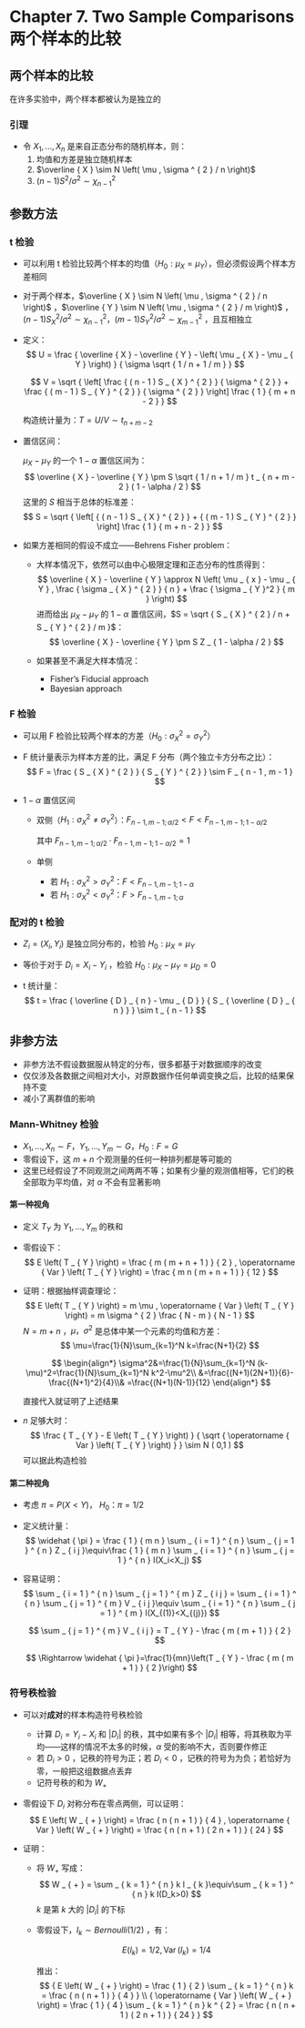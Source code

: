 # Chapter 7. Two Sample Comparisons 两个样本的比较



## 两个样本的比较

在许多实验中，两个样本都被认为是独立的



### 引理

- 令 $X _ { 1 } , \ldots , X _ { n }$ 是来自正态分布的随机样本，则：
  1. 均值和方差是独立随机样本
  2. $\overline { X } \sim N \left( \mu , \sigma ^ { 2 } / n \right)$
  3. $( n - 1 ) S ^ { 2 } / \sigma ^ { 2 }\sim\chi^2_{n-1}$



## 参数方法



### t 检验

- 可以利用 t 检验比较两个样本的均值（$H_0: \mu_X=\mu_Y$），但必须假设两个样本方差相同

- 对于两个样本，$\overline { X } \sim N \left( \mu , \sigma ^ { 2 } / n \right)$ ，$\overline { Y } \sim N \left( \mu , \sigma ^ { 2 } / m \right)$ ，$( n - 1 ) S _ { X } ^ { 2 } / \sigma ^ { 2 }\sim\chi^2_{n-1}$，$( m - 1 ) S _ { Y } ^ { 2 } / \sigma ^ { 2 }\sim\chi^2_{m-1}$ ，且互相独立

- 定义：
  $$
  U = \frac { \overline { X } - \overline { Y } - \left( \mu _ { X } - \mu _ { Y } \right) } { \sigma \sqrt { 1 / n + 1 / m } }
  $$

  $$
  V = \sqrt { \left[ \frac { ( n - 1 ) S _ { X } ^ { 2 } } { \sigma ^ { 2 } } + \frac { ( m - 1 ) S _ { Y } ^ { 2 } } { \sigma ^ { 2 } } \right] \frac { 1 } { m + n - 2 } }
  $$

  构造统计量为：$T=U/V\sim t_{n+m-2}$

- 置信区间：

  $\mu_X - \mu_Y$ 的一个 $1-\alpha$ 置信区间为：
  $$
  \overline { X } - \overline { Y } \pm S \sqrt { 1 / n + 1 / m } t _ { n + m - 2 } ( 1 - \alpha / 2 )
  $$
  这里的 $S$ 相当于总体的标准差：
  $$
  S = \sqrt { \left[  { ( n - 1 ) S _ { X } ^ { 2 } }  + { ( m - 1 ) S _ { Y } ^ { 2 } }  \right] \frac { 1 } { m + n - 2 } }
  $$

- 如果方差相同的假设不成立——Behrens Fisher problem：

  - 大样本情况下，依然可以由中心极限定理和正态分布的性质得到：
    $$
    \overline { X } - \overline { Y } \approx N \left( \mu _ { x } - \mu _ { Y } , \frac { \sigma _ { X } ^ { 2 } } { n } + \frac { \sigma _ { Y }^2 } { m } \right)
    $$
    进而给出 $\mu _ { X } - \mu _ { Y }$ 的 $1-\alpha$ 置信区间，$S = \sqrt { S _ { X } ^ { 2 } / n + S _ { Y } ^ { 2 } / m }$：
    $$
    \overline { X } - \overline { Y } \pm S Z _ { 1 - \alpha / 2 }
    $$

  - 如果甚至不满足大样本情况：

    - Fisher’s Fiducial approach
    - Bayesian approach



### F 检验

- 可以用 F 检验比较两个样本的方差（$H_0: \sigma_X^2=\sigma_Y^2$）

- F 统计量表示为样本方差的比，满足 F 分布（两个独立卡方分布之比）：
  $$
  F = \frac { S _ { X } ^ { 2 } } { S _ { Y } ^ { 2 } } \sim F _ { n  - 1 , m - 1 }
  $$

- $1-\alpha$ 置信区间

  - 双侧（$H_1: \sigma_X^2\neq\sigma_Y^2$）：$F_{n-1,m-1;\alpha/2}<F<F_{n-1,m-1;1-\alpha/2}$

    其中 $F_{n-1,m-1;\alpha/2}\cdot F_{n-1,m-1;1-\alpha/2}=1$

  - 单侧

    - 若 $H_1: \sigma_X^2>\sigma_Y^2$：$F<F_{n-1,m-1;1-\alpha}$
    - 若 $H_1: \sigma_X^2<\sigma_Y^2$：$F>F_{n-1,m-1;\alpha}$



### 配对的 t 检验

- $Z _ { i } = \left( X _ { i } , Y _ { i } \right)$ 是独立同分布的，检验 $H _ { 0 } : \mu _ { X } = \mu _ { Y }$

- 等价于对于 $D_i=X_i-Y_i$ ，检验 $H _ { 0 } : \mu _ { X } - \mu _ { Y }=\mu_D=0$

- t 统计量：
  $$
  t = \frac { \overline { D } _ { n } - \mu _ { D } } { S _ { \overline { D } _ { n } } } \sim t _ { n - 1 }
  $$





## 非参方法

- 非参方法不假设数据服从特定的分布，很多都基于对数据顺序的改变
- 仅仅涉及各数据之间相对大小，对原数据作任何单调变换之后，比较的结果保持不变
- 减小了离群值的影响



### Mann-Whitney 检验

- $X _ { 1 } , \ldots , X _ { n }\sim F$，$Y _ { 1 } , \ldots , Y _ { m }\sim G$，$H _ { 0 } : F = G$ 
- 零假设下，这 $m+n$ 个观测量的任何一种排列都是等可能的
- 这里已经假设了不同观测之间两两不等；如果有少量的观测值相等，它们的秩全部取为平均值，对 $\alpha$ 不会有显著影响



#### 第一种视角

- 定义 $T_Y$ 为 $Y _ { 1 } , \ldots , Y _ { m }$ 的秩和

- 零假设下：
  $$
  E \left( T _ { Y } \right) = \frac { m ( m + n + 1 ) } { 2 } , \operatorname { Var } \left( T _ { Y } \right) = \frac { m n ( m + n + 1 ) } { 12 }
  $$



- 证明：根据抽样调查理论：
  $$
  E \left( T _ { Y } \right) = m \mu , \operatorname { Var } \left( T _ { Y } \right) = m \sigma ^ { 2 } \frac { N - m } { N - 1 }
  $$
  $N=m+n$ ，$\mu，\sigma^2$ 是总体中某一个元素的均值和方差：
  $$
  \mu=\frac{1}{N}\sum_{k=1}^N k=\frac{N+1}{2}
  $$

  $$
  \begin{align*}
  \sigma^2&=\frac{1}{N}\sum_{k=1}^N (k-\mu)^2=\frac{1}{N}\sum_{k=1}^N k^2-\mu^2\\
  &=\frac{(N+1)(2N+1)}{6}-\frac{(N+1)^2}{4}\\&
  =\frac{(N+1)(N-1)}{12}
  \end{align*}
  $$

  直接代入就证明了上述结果

- $n$ 足够大时：
  $$
  \frac { T _ { Y } - E \left( T _ { Y } \right) } { \sqrt { \operatorname { Var } \left( T _ { Y } \right) } } \sim N ( 0,1 )
  $$
  可以据此构造检验



#### 第二种视角

- 考虑 $\pi=P(X<Y)$， $H_0：\pi=1/2$

- 定义统计量：
  $$
  \widehat { \pi } = \frac { 1 } { m n } \sum _ { i = 1 } ^ { n } \sum _ { j = 1 } ^ { n } Z _ { i j }\equiv\frac { 1 } { m n } \sum _ { i = 1 } ^ { n } \sum _ { j = 1 } ^ { n } I(X_i<X_j)
  $$



- 容易证明：
  $$
  \sum _ { i = 1 } ^ { n } \sum _ { j = 1 } ^ { m } Z _ { i j } = \sum _ { i = 1 } ^ { n } \sum _ { j = 1 } ^ { m } V _ { i j }\equiv \sum _ { i = 1 } ^ { n } \sum _ { j = 1 } ^ { m } I(X_{(1)}<X_{(j)})
  $$

  $$
  \sum _ { j = 1 } ^ { m } V _ { i j } = T _ { Y } - \frac { m ( m + 1 ) } { 2 }
  $$

  $$
  \Rightarrow \widehat { \pi }=\frac{1}{mn}\left(T _ { Y } - \frac { m ( m + 1 ) } { 2 }\right)
  $$





### 符号秩检验

- 可以对**成对**的样本构造符号秩检验

  - 计算 $D_i=Y_i-X_i$ 和 $|D_i|$ 的秩，其中如果有多个 $|D_i|$ 相等，将其秩取为平均——这样的情况不太多的时候，$\alpha$ 受的影响不大，否则要作修正
  - 若 $D_i>0$ ，记秩的符号为正；若 $D_i<0$ ，记秩的符号为为负；若恰好为零，一般把这组数据点丢弃
  - 记符号秩的和为 $W_+$

- 零假设下 $D_i$ 对称分布在零点两侧，可以证明：
  $$
  E \left( W _ { + } \right) = \frac { n ( n + 1 ) } { 4 } , \operatorname { Var } \left( W _ { + } \right) = \frac { n ( n + 1 ) ( 2 n + 1 ) } { 24 }
  $$

- 证明：

  - 将 $W_+$ 写成：
    $$
    W _ { + } = \sum _ { k = 1 } ^ { n } k I _ { k }\equiv\sum _ { k = 1 } ^ { n } k I(D_k>0)
    $$
    $k$ 是第 $k$ 大的 $|D_i|$ 的下标

  - 零假设下，$I_k\sim Bernoulli(1/2)$ ，有：

     $$
     E \left( l _ { k } \right) = 1 / 2 , \operatorname { Var } \left( I _ { k } \right) = 1 / 4
     $$

     推出：
     $$
      { E \left( W _ { + } \right) = \frac { 1 } { 2 } \sum _ { k = 1 } ^ { n } k = \frac { n ( n + 1 ) } { 4 } } \\ { \operatorname { Var } \left( W _ { + } \right) = \frac { 1 } { 4 } \sum _ { k = 1 } ^ { n } k ^ { 2 } = \frac { n ( n + 1 ) ( 2 n + 1 ) } { 24 } }
     $$

